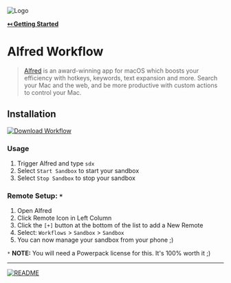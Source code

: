 ![Logo](https://avatars.githubusercontent.com/u/151680118?s=200&v=4 "Logo")

**[↤ Getting Started](../README.md)**

Alfred Workflow
===

> [Alfred](https://www.alfredapp.com/) is an award-winning app for macOS which boosts your efficiency with hotkeys, keywords, text expansion and more. Search your Mac and the web, and be more productive with custom actions to control your Mac.

Installation
---

[![Download Workflow](https://img.shields.io/badge/Download_Workflow-5C1F87.svg?logo=alfred&logoColor=white&style=for-the-badge)](https://github.com/opensfcc/sandbox-launchd/raw/main/Sandbox.alfredworkflow)

### Usage

1. Trigger Alfred and type `sdx`
2. Select `Start Sandbox` to start your sandbox
3. Select `Stop Sandbox` to stop your sandbox

### Remote Setup: `*`

1. Open Alfred
2. Click Remote Icon in Left Column
3. Click the `[+]` button at the bottom of the list to add a New Remote
4. Select: `Workflows` > `Sandbox` > `Sandbox`
5. You can now manage your sandbox from your phone ;)

`*` **NOTE:** You will need a Powerpack license for this.  It's 100% worth it ;)

---

[![README](https://img.shields.io/badge/README-121212.svg?logo=github&style=for-the-badge)](../README.md)
